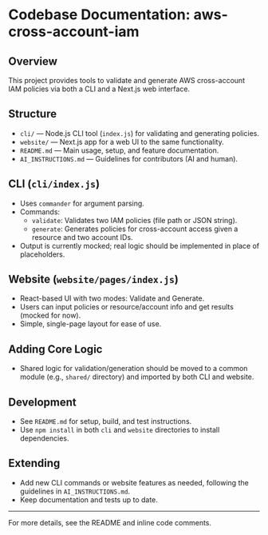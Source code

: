 # Codebase Documentation: aws-cross-account-iam

## Overview
This project provides tools to validate and generate AWS cross-account IAM policies via both a CLI and a Next.js web interface.

## Structure
- `cli/` — Node.js CLI tool (`index.js`) for validating and generating policies.
- `website/` — Next.js app for a web UI to the same functionality.
- `README.md` — Main usage, setup, and feature documentation.
- `AI_INSTRUCTIONS.md` — Guidelines for contributors (AI and human).

## CLI (`cli/index.js`)
- Uses `commander` for argument parsing.
- Commands:
  - `validate`: Validates two IAM policies (file path or JSON string).
  - `generate`: Generates policies for cross-account access given a resource and two account IDs.
- Output is currently mocked; real logic should be implemented in place of placeholders.

## Website (`website/pages/index.js`)
- React-based UI with two modes: Validate and Generate.
- Users can input policies or resource/account info and get results (mocked for now).
- Simple, single-page layout for ease of use.

## Adding Core Logic
- Shared logic for validation/generation should be moved to a common module (e.g., `shared/` directory) and imported by both CLI and website.

## Development
- See `README.md` for setup, build, and test instructions.
- Use `npm install` in both `cli` and `website` directories to install dependencies.

## Extending
- Add new CLI commands or website features as needed, following the guidelines in `AI_INSTRUCTIONS.md`.
- Keep documentation and tests up to date.

---
For more details, see the README and inline code comments.
